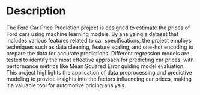 # Description

The Ford Car Price Prediction project is designed to estimate the prices of Ford cars using machine learning models. By analyzing a dataset that includes various features related to car specifications, the project employs techniques such as data cleaning, feature scaling, and one-hot encoding to prepare the data for accurate predictions. Different regression models are tested to identify the most effective approach for predicting car prices, with performance metrics like Mean Squared Error guiding model evaluation. This project highlights the application of data preprocessing and predictive modeling to provide insights into the factors influencing car prices, making it a valuable tool for automotive pricing analysis.
